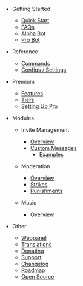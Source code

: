 - Getting Started

  - [Quick Start](/en/getting-started/quick-start.md)
  - [FAQs](/en/getting-started/faq.md)
  - [Alpha Bot](/en/getting-started/alpha.md)
  - [Pro Bot](/en/getting-started/pro.md)

- Reference

  - [Commands](/en/reference/commands.md)
  - [Configs / Settings](/en/reference/settings.md)

- Premium

  - [Features](/en/premium/features.md)
  - [Tiers](/en/premium/tiers.md)
  - [Setting Up Pro](/en/premium/setting-up.md)

- Modules

  - Invite Management

    - [Overview](/en/modules/invites/commands.md)
    - [Custom Messages](/en/modules/invites/custom-messages.md)
      - [Examples](/en/modules/invites/examples.md)

  - Moderation

    - [Overview](/en/modules/moderation/overview.md)
    - [Strikes](/en/modules/moderation/strikes.md)
    - [Punishments](/en/modules/moderation/punishments.md)

  - Music

    - [Overview](/en/modules/music/overview.md)

- Other

  - [Webpanel](/en/other/webpanel.md)
  - [Translations](/en/other/translations.md)
  - [Donating](/en/other/donating.md)
  - [Support](/en/other/support.md)
  - [Changelog](/en/other/changelog.md)
  - [Roadmap](/en/other/roadmap.md)
  - [Open Source](/en/other/open-source.md)
